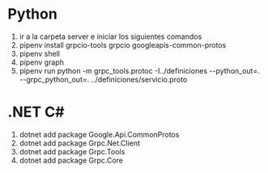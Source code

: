 # Python

1. ir a la carpeta server e iniciar los siguientes comandos
2. pipenv install grpcio-tools grpcio googleapis-common-protos
3. pipenv shell
4. pipenv graph
5. pipenv run python -m grpc_tools.protoc -I../definiciones --python_out=. --grpc_python_out=. ../definiciones/servicio.proto

# .NET C#

1. dotnet add package Google.Api.CommonProtos
2. dotnet add package Grpc.Net.Client
3. dotnet add package Grpc.Tools
4. dotnet add package Grpc.Core
